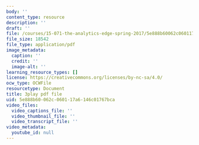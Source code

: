 ```yaml
---
body: ''
content_type: resource
description: ''
draft: ''
file: /courses/15-071-the-analytics-edge-spring-2017/5e888b60062c060117a6146c01767bca_YaEufT_7EbU.pdf
file_size: 18542
file_type: application/pdf
image_metadata:
  caption: ''
  credit: ''
  image-alt: ''
learning_resource_types: []
license: https://creativecommons.org/licenses/by-nc-sa/4.0/
ocw_type: OCWFile
resourcetype: Document
title: 3play pdf file
uid: 5e888b60-062c-0601-17a6-146c01767bca
video_files:
  video_captions_file: ''
  video_thumbnail_file: ''
  video_transcript_file: ''
video_metadata:
  youtube_id: null
---
```

